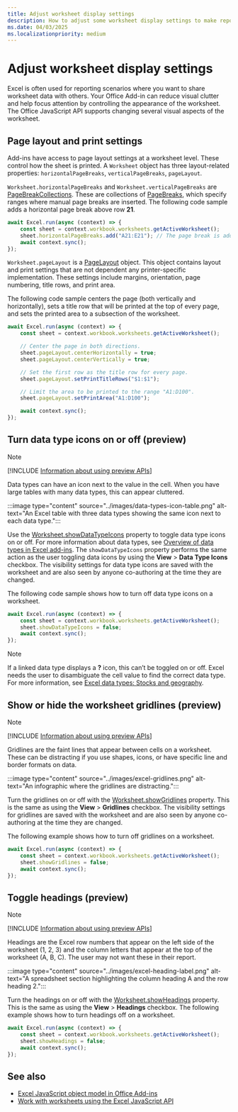 ```yaml
---
title: Adjust worksheet display settings
description: How to adjust some worksheet display settings to make reports easier to read.
ms.date: 04/03/2025
ms.localizationpriority: medium
---
```


# Adjust worksheet display settings

Excel is often used for reporting scenarios where you want to share worksheet data with others. Your Office Add-in can reduce visual clutter and help focus attention by controlling the appearance of the worksheet. The Office JavaScript API supports changing several visual aspects of the worksheet.

## Page layout and print settings

Add-ins have access to page layout settings at a worksheet level. These control how the sheet is printed. A `Worksheet` object has three layout-related properties: `horizontalPageBreaks`, `verticalPageBreaks`, `pageLayout`.

`Worksheet.horizontalPageBreaks` and `Worksheet.verticalPageBreaks` are [PageBreakCollections](/javascript/api/excel/excel.pagebreakcollection). These are collections of [PageBreaks](/javascript/api/excel/excel.pagebreak), which specify ranges where manual page breaks are inserted. The following code sample adds a horizontal page break above row **21**.

```js
await Excel.run(async (context) => {
    const sheet = context.workbook.worksheets.getActiveWorksheet();
    sheet.horizontalPageBreaks.add("A21:E21"); // The page break is added above this range.
    await context.sync();
});
```

`Worksheet.pageLayout` is a [PageLayout](/javascript/api/excel/excel.pagelayout) object. This object contains layout and print settings that are not dependent any printer-specific implementation. These settings include margins, orientation, page numbering, title rows, and print area.

The following code sample centers the page (both vertically and horizontally), sets a title row that will be printed at the top of every page, and sets the printed area to a subsection of the worksheet.

```js
await Excel.run(async (context) => {
    const sheet = context.workbook.worksheets.getActiveWorksheet();

    // Center the page in both directions.
    sheet.pageLayout.centerHorizontally = true;
    sheet.pageLayout.centerVertically = true;

    // Set the first row as the title row for every page.
    sheet.pageLayout.setPrintTitleRows("$1:$1");

    // Limit the area to be printed to the range "A1:D100".
    sheet.pageLayout.setPrintArea("A1:D100");

    await context.sync();
});
```

## Turn data type icons on or off (preview)

> [!NOTE]
> [!INCLUDE [Information about using preview APIs](../includes/using-excel-preview-apis.md)]

Data types can have an icon next to the value in the cell. When you have large tables with many data types, this can appear cluttered.

:::image type="content" source="../images/data-types-icon-table.png" alt-text="An Excel table with three data types showing the same icon next to each data type.":::

Use the [Worksheet.showDataTypeIcons](/javascript/api/excel/excel.worksheet#excel-excel-worksheet-showdatatypeicons-member) property to toggle data type icons on or off. For more information about data types, see [Overview of data types in Excel add-ins](excel-data-types-overview.md). The `showDataTypeIcons` property performs the same action as the user toggling data icons by using the **View** > **Data Type Icons** checkbox. The visibility settings for data type icons are saved with the worksheet and are also seen by anyone co-authoring at the time they are changed.

The following code sample shows how to turn off data type icons on a worksheet.

```js
await Excel.run(async (context) => { 
    const sheet = context.workbook.worksheets.getActiveWorksheet(); 
    sheet.showDataTypeIcons = false; 
    await context.sync(); 
});  
```

> [!NOTE]
> If a linked data type displays a **?** icon, this can’t be toggled on or off. Excel needs the user to disambiguate the cell value to find the correct data type. For more information, see [Excel data types: Stocks and geography](https://support.microsoft.com/office/61a33056-9935-484f-8ac8-f1a89e210877).

## Show or hide the worksheet gridlines (preview)

> [!NOTE]
> [!INCLUDE [Information about using preview APIs](../includes/using-excel-preview-apis.md)]

Gridlines are the faint lines that appear between cells on a worksheet. These can be distracting if you use shapes, icons, or have specific line and border formats on data.

:::image type="content" source="../images/excel-gridlines.png" alt-text="An infographic where the gridlines are distracting.":::

Turn the gridlines on or off with the [Worksheet.showGridlines](/javascript/api/excel/excel.worksheet#excel-excel-worksheet-showgridlines-member) property. This is the same as using the **View** > **Gridlines** checkbox. The visibility settings for gridlines are saved with the worksheet and are also seen by anyone co-authoring at the time they are changed.

The following example shows how to turn off gridlines on a worksheet.

```js
await Excel.run(async (context) => {
    const sheet = context.workbook.worksheets.getActiveWorksheet();
    sheet.showGridlines = false;
    await context.sync();
});  
```

## Toggle headings (preview)

> [!NOTE]
> [!INCLUDE [Information about using preview APIs](../includes/using-excel-preview-apis.md)]

Headings are the Excel row numbers that appear on the left side of the worksheet (1, 2, 3) and the column letters that appear at the top of the worksheet (A, B, C). The user may not want these in their report.

:::image type="content" source="../images/excel-heading-label.png" alt-text="A spreadsheet section highlighting the column heading A and the row heading 2.":::

Turn the headings on or off with the [Worksheet.showHeadings](/javascript/api/excel/excel.worksheet#excel-excel-worksheet-showheadings-member) property. This is the same as using the **View** > **Headings** checkbox. The following example shows how to turn headings off on a worksheet.

```js
await Excel.run(async (context) => {
    const sheet = context.workbook.worksheets.getActiveWorksheet();
    sheet.showHeadings = false;
    await context.sync();
});  
```

## See also

- [Excel JavaScript object model in Office Add-ins](excel-add-ins-core-concepts.md)
- [Work with worksheets using the Excel JavaScript API](excel-add-ins-worksheets.md)
